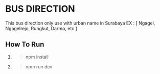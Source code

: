 # BUS DIRECTION 

This bus direction only use with urban name in Surabaya
EX : [
    Ngagel, Ngagelrejo, Rungkut, Darmo, etc
]

## How To Run
1.  > npm install
2.  > npm run dev

